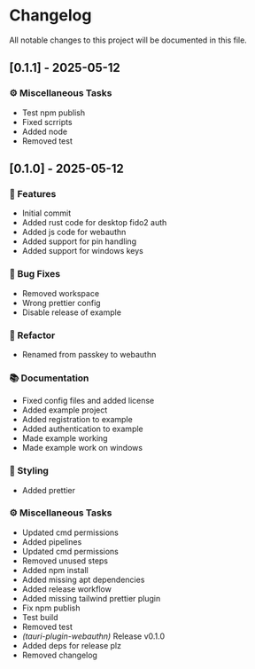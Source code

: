 # Changelog

All notable changes to this project will be documented in this file.

## [0.1.1] - 2025-05-12

### ⚙️ Miscellaneous Tasks

- Test npm publish
- Fixed scrripts
- Added node
- Removed test


## [0.1.0] - 2025-05-12

### 🚀 Features

- Initial commit
- Added rust code for desktop fido2 auth
- Added js code for webauthn
- Added support for pin handling
- Added support for windows keys

### 🐛 Bug Fixes

- Removed workspace
- Wrong prettier config
- Disable release of example

### 🚜 Refactor

- Renamed from passkey to webauthn

### 📚 Documentation

- Fixed config files and added license
- Added example project
- Added registration to example
- Added authentication to example
- Made example working
- Made example work on windows

### 🎨 Styling

- Added prettier

### ⚙️ Miscellaneous Tasks

- Updated cmd permissions
- Added pipelines
- Updated cmd permissions
- Removed unused steps
- Added npm install
- Added missing apt dependencies
- Added release workflow
- Added missing tailwind prettier plugin
- Fix npm publish
- Test build
- Removed test
- *(tauri-plugin-webauthn)* Release v0.1.0
- Added deps for release plz
- Removed changelog


